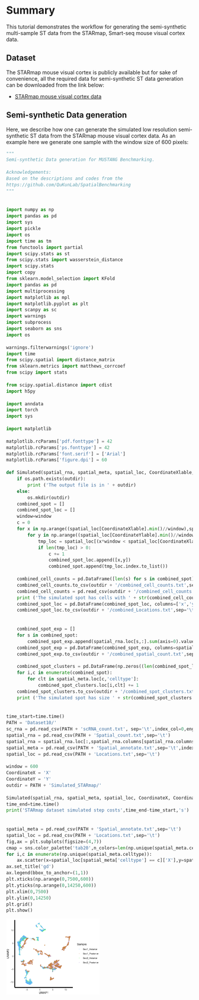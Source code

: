 # Summary

This tutorial demonstrates the workflow for generating the semi-synthetic multi-sample ST data from the STARmap, Smart-seq mouse visual cortex data.

## Dataset

The STARmap mouse visual cortex is publicly available but for sake of convenience, all the required data for semi-synthetic ST data generation can be downloaded from the link below: 

- [STARmap mouse visual cortex data](https://drive.google.com/file/d/1DUoTw2VSxT5a5uOLSoyzk5bTkdT3Cuwm/view?usp=sharing)


## Semi-synthetic Data generation

Here, we describe how one can generate the simulated low resolution semi-synthetic ST data from the STARmap mouse visual cortex data. As an example here we generate one sample with the window size of 600 pixels:

```python
"""
Semi-synthetic Data generation for MUSTANG Benchmarking.

Acknowledgements:
Based on the descriptions and codes from the 
https://github.com/QuKunLab/SpatialBenchmarking
"""


import numpy as np
import pandas as pd
import sys
import pickle
import os
import time as tm
from functools import partial
import scipy.stats as st
from scipy.stats import wasserstein_distance
import scipy.stats
import copy
from sklearn.model_selection import KFold
import pandas as pd
import multiprocessing
import matplotlib as mpl 
import matplotlib.pyplot as plt
import scanpy as sc
import warnings
import subprocess
import seaborn as sns
import os

warnings.filterwarnings('ignore')
import time
from scipy.spatial import distance_matrix
from sklearn.metrics import matthews_corrcoef
from scipy import stats

from scipy.spatial.distance import cdist
import h5py

import anndata
import torch
import sys

import matplotlib

matplotlib.rcParams['pdf.fonttype'] = 42
matplotlib.rcParams['ps.fonttype'] = 42
matplotlib.rcParams['font.serif'] = ['Arial']
matplotlib.rcParams['figure.dpi'] = 60

def Simulated(spatial_rna, spatial_meta, spatial_loc, CoordinateXlable, CoordinateYlable, window, outdir):
    if os.path.exists(outdir):
        print ('The output file is in ' + outdir)
    else:
        os.mkdir(outdir)
    combined_spot = []
    combined_spot_loc = []
    window=window
    c = 0
    for x in np.arange((spatial_loc[CoordinateXlable].min()//window),spatial_loc[CoordinateXlable].max()//window+1):
        for y in np.arange((spatial_loc[CoordinateYlable].min()//window),spatial_loc[CoordinateYlable].max()//window+1):
            tmp_loc = spatial_loc[(x*window < spatial_loc[CoordinateXlable]) & (spatial_loc[CoordinateXlable] < (x+1)*window) & (y*window < spatial_loc[CoordinateYlable]) & (spatial_loc[CoordinateYlable] < (y+1)*window)]
            if len(tmp_loc) > 0:
                c += 1
                combined_spot_loc.append([x,y])
                combined_spot.append(tmp_loc.index.to_list())
            
    combined_cell_counts = pd.DataFrame([len(s) for s in combined_spot],columns=['cell_count'])
    combined_cell_counts.to_csv(outdir + '/combined_cell_counts.txt',sep='\t')
    combined_cell_counts = pd.read_csv(outdir + '/combined_cell_counts.txt',sep='\t',index_col=0)
    print ('The simulated spot has cells with ' + str(combined_cell_counts.min()[0]) + ' to ' + str(combined_cell_counts.max()[0]))
    combined_spot_loc = pd.DataFrame(combined_spot_loc, columns=['x','y'])
    combined_spot_loc.to_csv(outdir + '/combined_Locations.txt',sep='\t',index=False)


    combined_spot_exp = []
    for s in combined_spot:
        combined_spot_exp.append(spatial_rna.loc[s,:].sum(axis=0).values)
    combined_spot_exp = pd.DataFrame(combined_spot_exp, columns=spatial_rna.columns)
    combined_spot_exp.to_csv(outdir + '/combined_spatial_count.txt',sep='\t',index=False)

    combined_spot_clusters = pd.DataFrame(np.zeros((len(combined_spot_loc.index),len(np.unique(spatial_meta['celltype'])))),columns=np.unique(spatial_meta['celltype']))
    for i,c in enumerate(combined_spot):
        for clt in spatial_meta.loc[c,'celltype']:
            combined_spot_clusters.loc[i,clt] += 1
    combined_spot_clusters.to_csv(outdir + '/combined_spot_clusters.txt',sep='\t')
    print ('The simulated spot has size ' + str(combined_spot_clusters.shape[0]))


time_start=time.time()
PATH = 'Dataset10/'
sc_rna = pd.read_csv(PATH + 'scRNA_count.txt', sep='\t',index_col=0,engine='c',low_memory=False)
spatial_rna = pd.read_csv(PATH + 'Spatial_count.txt',sep='\t')
spatial_rna = spatial_rna.loc[:,spatial_rna.columns[spatial_rna.columns.isin(sc_rna.index)]]
spatial_meta = pd.read_csv(PATH + 'Spatial_annotate.txt',sep='\t',index_col=0)
spatial_loc = pd.read_csv(PATH + 'Locations.txt',sep='\t')

window = 600
CoordinateX = 'X'
CoordinateY = 'Y'
outdir = PATH + 'Simulated_STARmap/'

Simulated(spatial_rna, spatial_meta, spatial_loc, CoordinateX, CoordinateY, window, outdir) 
time_end=time.time()
print('STARmap dataset simulated step costs',time_end-time_start,'s')


spatial_meta = pd.read_csv(PATH + 'Spatial_annotate.txt',sep='\t')
spatial_loc = pd.read_csv(PATH + 'Locations.txt',sep='\t')
fig,ax = plt.subplots(figsize=(4,7))
cmap = sns.color_palette('tab20',n_colors=len(np.unique(spatial_meta.celltype)))
for i,c in enumerate(np.unique(spatial_meta.celltype)):
    ax.scatter(x=spatial_loc[spatial_meta['celltype'] == c]['X'],y=spatial_loc[spatial_meta['celltype'] == c]['Y'],c=matplotlib.colors.to_hex(cmap[i]),label=c,s=30,marker='o',edgecolors='none')
ax.set_title('gd')
ax.legend(bbox_to_anchor=(1,1))
plt.xticks(np.arange(0,7500,600))
plt.yticks(np.arange(0,14250,600))
plt.xlim(0,7500)
plt.ylim(0,14250)
plt.grid()
plt.show()

```

<img src="https://github.com/namini94/MUSTANG/blob/main/Miscel/Mouse_Brain_Markdown_Figs/MB_NoBatch.png" width="50%" height="50%">
